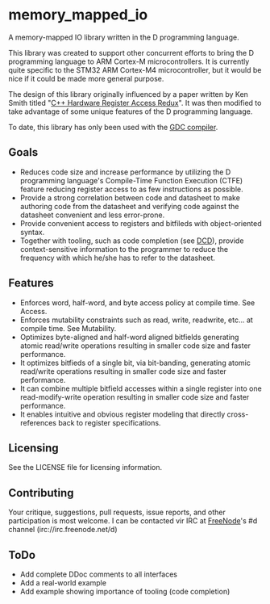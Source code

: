 ﻿memory_mapped_io
================

A memory-mapped IO library written in the D programming language.

This library was created to support other concurrent efforts to bring the D programming language to ARM Cortex-M microcontrollers.  It is currently quite specific to the STM32 ARM Cortex-M4 microcontroller, but it would be nice if it could be made more general purpose.  

The design of this library originally influenced by a paper written by Ken Smith titled "[C++ Hardware Register Access Redux](http://yogiken.files.wordpress.com/2010/02/c-register-access.pdf)". It was then modified to take advantage of some unique features of the D programming language. 

To date, this library has only been used with the [GDC compiler](https://github.com/D-Programming-GDC/GDC).

Goals
---------

* Reduces code size and increase performance by utilizing the D programming language's Compile-Time Function Execution (CTFE) feature reducing register access to as few instructions as possible.
* Provide a strong correlation between code and datasheet to make authoring code from the datasheet and verifying code against the datasheet convenient and less error-prone.
* Provide convenient access to registers and bitfileds with object-oriented syntax.
* Together with tooling, such as code completion (see [DCD](https://github.com/Hackerpilot/DCD)), provide context-sensitive information to the programmer to reduce the frequency with which he/she has to refer to the datasheet.

Features
--------
* Enforces word, half-word, and byte access policy at compile time.  See Access.
* Enforces mutability constraints such as read, write, readwrite, etc... at compile time. See Mutability.
* Optimizes byte-aligned and half-word aligned bitfields generating atomic read/write operations resulting in smaller code size and faster performance.
* It optimizes bitfieds of a single bit, via bit-banding, generating atomic read/write operations resulting in smaller code size and faster performance.
* It can combine multiple bitfield accesses within a single register into one read-modify-write operation resulting in smaller code size and faster performance.
* It enables intuitive and obvious register modeling that directly cross-references back to register specifications.

Licensing
---------

See the LICENSE file for licensing information.

Contributing
------------

Your critique, suggestions, pull requests, issue reports, and other participation is most welcome.  I can be contacted vir IRC at [FreeNode](http://freenode.net)'s #d channel (irc://irc.freenode.net/d)

ToDo
---------

* Add complete DDoc comments to all interfaces
* Add a real-world example
* Add example showing importance of tooling (code completion)
